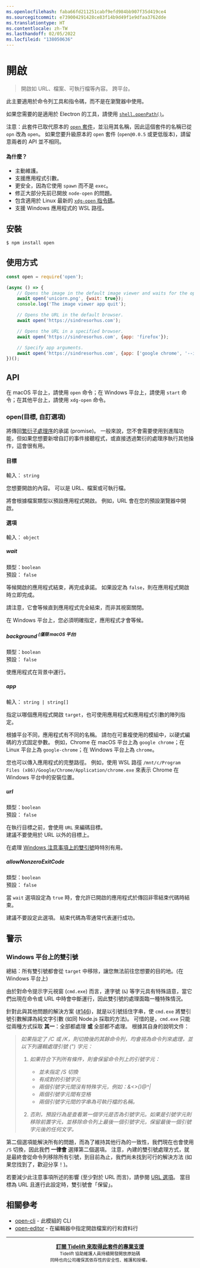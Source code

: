 ```yaml
---
ms.openlocfilehash: faba66fd211251cabf9efd984bb907f35d419ce4
ms.sourcegitcommit: e739004291428ce83f14b9d49f1e9dfaa3762dde
ms.translationtype: HT
ms.contentlocale: zh-TW
ms.lasthandoff: 02/05/2022
ms.locfileid: "138050636"
---
```

# <a name="open"></a>開啟

> 開啟如 URL、檔案、可執行檔等內容。 跨平台。

此主要適用於命令列工具和指令碼，而不是在瀏覽器中使用。

如果您需要的是適用於 Electron 的工具，請使用 [`shell.openPath()`](https://www.electronjs.org/docs/api/shell#shellopenpathpath)。

注意：此套件已取代原本的 [`open` 套件](https://github.com/pwnall/node-open)，並沿用其名稱，因此這個套件的名稱已從 `opn` 改為 `open`。 如果您要升級原本的 `open` 套件 (`open@0.0.5` 或更低版本)，請留意兩者的 API 並不相同。

#### <a name="why"></a>為什麼？

- 主動維護。
- 支援應用程式引數。
- 更安全，因為它使用 `spawn` 而不是 `exec`。
- 修正大部分先前已開放 `node-open` 的問題。
- 包含適用於 Linux 最新的 [`xdg-open` 指令碼](https://cgit.freedesktop.org/xdg/xdg-utils/commit/?id=c55122295c2a480fa721a9614f0e2d42b2949c18)。
- 支援 Windows 應用程式的 WSL 路徑。

## <a name="install"></a>安裝

```
$ npm install open
```

## <a name="usage"></a>使用方式

```js
const open = require('open');

(async () => {
    // Opens the image in the default image viewer and waits for the opened app to quit.
    await open('unicorn.png', {wait: true});
    console.log('The image viewer app quit');

    // Opens the URL in the default browser.
    await open('https://sindresorhus.com');

    // Opens the URL in a specified browser.
    await open('https://sindresorhus.com', {app: 'firefox'});

    // Specify app arguments.
    await open('https://sindresorhus.com', {app: ['google chrome', '--incognito']});
})();
```

## <a name="api"></a>API

在 macOS 平台上，請使用 `open` 命令；在 Windows 平台上，請使用 `start` 命令；在其他平台上，請使用 `xdg-open` 命令。

### <a name="opentarget-options"></a>open(目標, 自訂選項)

將傳回[繁衍子處理序](https://nodejs.org/api/child_process.html#child_process_class_childprocess)的承諾 (promise)。 一般來說，您不會需要使用到進階功能，但如果您想要新增自訂的事件接聽程式，或直接透過繁衍的處理序執行其他操作，這會很有用。

#### <a name="target"></a>目標

輸入： `string`

您想要開啟的內容。 可以是 URL、檔案或可執行檔。

將會根據檔案類型以預設應用程式開啟。 例如，URL 會在您的預設瀏覽器中開啟。

#### <a name="options"></a>選項

輸入： `object`

##### <a name="wait"></a>wait

類型：`boolean`\
預設： `false`

等候開啟的應用程式結束，再完成承諾。 如果設定為 `false`，則在應用程式開啟時立即完成。

請注意，它會等候直到應用程式完全結束，而非其視窗關閉。

在 Windows 平台上，您必須明確指定，應用程式才會等候。

##### <a name="background-supmacos-onlysup"></a>background <sup>(僅限 macOS 平台)</sup>

類型：`boolean`\
預設： `false`

使應用程式在背景中運行。

##### <a name="app"></a>app

輸入： `string | string[]`

指定以哪個應用程式開啟 `target`，也可使用應用程式和應用程式引數的陣列指定。

根據平台不同，應用程式有不同的名稱。 請勿在可重複使用的模組中，以硬式編碼的方式固定參數。 例如，Chrome 在 macOS 平台上為 `google chrome`；在 Linux 平台上為 `google-chrome`；在 Windows 平台上為 `chrome`。

您也可以傳入應用程式的完整路徑。 例如，使用 WSL 路徑 `/mnt/c/Program Files (x86)/Google/Chrome/Application/chrome.exe` 來表示 Chrome 在 Windows 平台中的安裝位置。

##### <a name="url"></a>url

類型：`boolean`\
預設： `false`

在執行目標之前，會使用 `URL` 來編碼目標。<br>
建議不要使用於 URL 以外的目標上。

在處理 [Windows 注意事項上的雙引號](#double-quotes-on-windows)時特別有用。

##### <a name="allownonzeroexitcode"></a>allowNonzeroExitCode

類型：`boolean`\
預設： `false`

當 `wait` 選項設定為 `true` 時，會允許已開啟的應用程式於傳回非零結束代碼時結束。

建議不要設定此選項。 結束代碼為零通常代表運行成功。

## <a name="caveats"></a>警示

### <a name="double-quotes-on-windows"></a>Windows 平台上的雙引號

總結：所有雙引號都會從 `target` 中移除，讓您無法前往您想要的目的地。(在 Windows 平台上)

由於對命令提示字元視窗 (`cmd.exe`) 而言，連字號 (`&`) 等字元具有特殊語意，當它們出現在命令或 URL 中時會中斷運行，因此雙引號的處理面臨一種特殊情況。

針對此與其他問題的解決方案 ([#146](https://github.com/sindresorhus/open/pull/146))，就是以引號括住字串，使 `cmd.exe` 將雙引號引數解譯為純文字引數 (如同 Node.js 採取的方法)。 可惜的是，`cmd.exe` 只能從兩種方式採取 **其一**：全部都處理 **或** 全部都不處理。 根據其自身的說明文件：

>*如果指定了 /C 或 /K，則切換後的其餘命令列，均會視為命令列來處理，並以下列邏輯處理引號 (") 字元：*
>
>    1.  *如果符合下列所有條件，則會保留命令列上的引號字元：*
>        - *並未指定 /S 切換*
>        - *有成對的引號字元*
>        - *兩個引號字元間沒有特殊字元，例如：&<>()@^|*
>        - *兩個引號字元間有空格*
>        - *兩個引號字元間的字串為可執行檔的名稱。*
>
>    2.  *否則，預設行為是查看第一個字元是否為引號字元。如果是引號字元則移除前置字元，並移除命令列上最後一個引號字元，保留最後一個引號字元後的任何文字。*

第二個選項能解決所有的問題，而為了維持其他行為的一致性，我們現在也會使用 `/S` 切換，因此我們 **一律會** 選擇第二個選項。 注意，內建的雙引號處理方式，就是最終會從命令列移除所有引號，到目前為止，我們尚未找到可行的解決方法 (如果您找到了，歡迎分享！)。

若要減少此注意事項所述的影響 (至少對於 URL 而言)，請參閱 [URL 選項](#url)。 當目標為 URL 且進行此設定時，雙引號會「保留」。

## <a name="related"></a>相關參考

- [open-cli](https://github.com/sindresorhus/open-cli) - 此模組的 CLI
- [open-editor](https://github.com/sindresorhus/open-editor) - 在編輯器中指定開啟檔案的行和資料行

---

<div align="center">
    <b>
        <a href="https://tidelift.com/subscription/pkg/npm-opn?utm_source=npm-opn&utm_medium=referral&utm_campaign=readme">訂閱 Tidelift 來取得此套件的專業支援</a>
    </b>
    <br>
    <sub>Tidelift 協助維護人員持續開發開放原始碼<br>同時也向公司確保其依存性的安全性、維護和授權。
    </sub>
</div>
